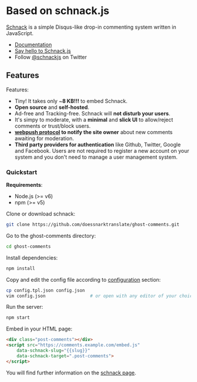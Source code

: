 # Based on schnack.js

[Schnack](https://dict.leo.org/englisch-deutsch/schnack) is a simple Disqus-like drop-in commenting system written in JavaScript. 

* [Documentation](https://schnack.cool/)
* [Say hello to Schnack.js](https://www.vis4.net/blog/2017/10/hello-schnack/)
* Follow [@schnackjs](https://twitter.com/schnackjs) on Twitter

## Features

Features:
- Tiny! It takes only ~**8 KB!!!** to embed Schnack.
- **Open source** and **self-hosted**.
- Ad-free and Tracking-free. Schnack will **not disturb your users**.
- It's simpy to moderate, with a **minimal** and **slick UI** to allow/reject comments or trust/block users.
- **[webpush protocol](https://tools.ietf.org/html/draft-ietf-webpush-protocol-12) to notify the site owner** about new comments awaiting for moderation.
- **Third party providers for authentication** like Github, Twitter, Google and Facebook. Users are not required to register a new account on your system and you don't need to manage a user management system.

### Quickstart

**Requirements**:
- Node.js (>= v6)
- npm (>= v5)

Clone or download schnack:

```bash
git clone https://github.com/doessnarktranslate/ghost-comments.git
```

Go to the ghost-comments directory:
```bash
cd ghost-comments
```

Install dependencies:
```bash
npm install
```

Copy and edit the config file according to [configuration](https://schnack.cool/#configuration) section:

```bash
cp config.tpl.json config.json
vim config.json                 # or open with any editor of your choice
```

Run the server:
```bash
npm start
```

Embed in your HTML page:

```html
<div class="post-comments"></div>
<script src="https://comments.example.com/embed.js"
    data-schnack-slug="{{slug}}"
    data-schnack-target=".post-comments">
</script>
```

You will find further information on the [schnack page](https://schnack.cool/).
